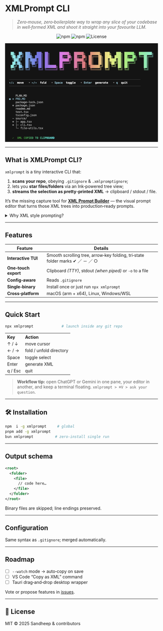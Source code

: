 # XMLPrompt CLI

> *Zero‑mouse, zero‑boilerplate way to wrap any slice of your codebase in well‑formed XML and shoot it straight into your favourite LLM.*

<div align="center">

![npm](https://img.shields.io/npm/v/xmlprompt?color=%23c678dd\&label=npm%20package)
![npm](https://img.shields.io/npm/dm/xmlprompt?color=%23c678dd\&label=downloads)
![License](https://img.shields.io/github/license/lolrazh/xmlprompt)

</div>

![XMLPrompt CLI](./media/xmlprompt.png)

---

## What is XMLPrompt CLI?

`xmlprompt` is a tiny interactive CLI that:

1. **scans your repo**, obeying `.gitignore` & `.xmlpromptignore`;
2. lets you **star files/folders** via an Ink‑powered tree view;
3. **streams the selection as pretty‑printed XML** → clipboard / stdout / file.

It’s the missing capture tool for [**XML Prompt Builder**](https://xmlprompt.dev) — the visual prompt editor that turns those XML trees into production‑ready prompts.

<details>
<summary>Why XML style prompting?</summary>
<br>

* Hierarchy beats tokens. Wrapping each file in `<file name="…">…</file>` gives the llm clear boundaries for scope, folders, and filenames—this is what antwerp’s “de-chunking with xml” article recommends.
* Clarity and accuracy. xml tags make it easy for the model to separate context, instructions, and examples, reducing confusion and improving output quality.
* Streaming-friendly. xml is simple to append or concatenate while preserving structure.
* Decoder-friendly. many agents (chatgpt, claude, gemini) have dedicated xml tag parsers, which helps reduce hallucinations compared to markdown code fences.
* Flexibility. you can easily add, remove, or modify parts of your prompt by updating specific tags, without rewriting the whole thing.

</details>

---

## Features

| Feature              | Details                                                                    |
| -------------------- | -------------------------------------------------------------------------- |
| **Interactive TUI**  | Smooth scrolling tree, arrow‑key folding, tri‑state folder marks ✔ ／ － ／ ○ |
| **One‑touch export** | Clipboard *(TTY)*, stdout *(when piped)* or `-o` to a file                 |
| **Config‑aware**     | Reads `.gitignore`                     |
| **Single‑binary**    | Install once or just run `npx xmlprompt`                                   |
| **Cross‑platform**   | macOS (arm + x64), Linux, Windows/WSL                                      |

---

## Quick Start

```bash
npx xmlprompt             # launch inside any git repo
```

<table>
<tr><th align="left">Key</th><th align="left">Action</th></tr>
<tr><td>↑ / ↓</td><td>move cursor</td></tr>
<tr><td>← / →</td><td>fold / unfold directory</td></tr>
<tr><td>Space</td><td>toggle select</td></tr>
<tr><td>Enter</td><td>generate XML</td></tr>
<tr><td>q / Esc</td><td>quit</td></tr>
</table>

> **Workflow tip:** open ChatGPT or Gemini in one pane, your editor in another, and keep a terminal floating. `xmlprompt > ⌘V > ask your question`.

---

## 🛠️ Installation

```bash
npm  i -g xmlprompt     # global
pnpm add -g xmlprompt
bun xmlprompt          # zero‑install single run
```

---

## Output schema

```xml
<root>
  <folder>
    <file>
      // code here…
    </file>
  </folder>
</root>
```

Binary files are skipped; line endings preserved.

---

## Configuration

Same syntax as `.gitignore`; merged automatically.

---

## Roadmap

* [ ] `--watch` mode → auto‑copy on save
* [ ] VS Code “Copy as XML” command
* [ ] Tauri drag‑and‑drop desktop wrapper

Vote or propose features in [issues](https://github.com/lolrazh/xmlprompt/issues).

---

## 🪪 License

MIT © 2025 Sandheep & contributors
